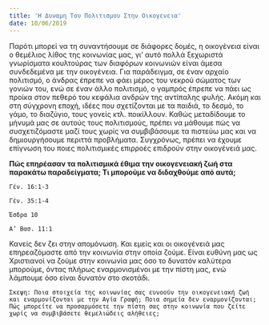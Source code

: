 ```yaml
---
title: 'Η Δυναμη Του Πολιτισμου Στην Οικογενεια'
date: 10/06/2019
---
```


Παρότι μπορεί να τη συναντήσουμε σε διάφορες δομές, η οικογένεια είναι ο θεμέλιος λίθος της κοινωνίας μας, γι’ αυτό πολλά ξεχωριστά γνωρίσματα κουλτούρας των διαφόρων κοινωνιών είναι άμεσα συνδεδεμένα με την οικογένεια. Για παράδειγμα, σε έναν αρχαίο πολιτισμό, ο άνδρας έπρεπε να φάει μέρος του νεκρού σώματος των γονιών του, ενώ σε έναν άλλο πολιτισμό, ο γαμπρός έπρεπε να πάει ως προίκα στον πεθερό του κεφάλια ανδρών της αντίπαλης φυλής. Ακόμη και στη σύγχρονη εποχή, ιδέες που σχετίζονται με τα παιδιά, το δεσμό, το γάμο, το διαζύγιο, τους γονείς κτλ. ποικίλλουν. Καθώς μεταδίδουμε το μήνυμά μας σε αυτούς τους πολιτισμούς, πρέπει να μάθουμε πώς να συσχετιζόμαστε μαζί τους χωρίς να συμβιβάσουμε τα πιστεύω μας και να δημιουργήσουμε περιττά προβλήματα. Συγχρόνως, πρέπει να έχουμε επίγνωση του ποιες πολιτισμικές επιρροές επιδρούν στην οικογένειά μας. 

**Πώς επηρέασαν τα πολιτισμικά έθιμα την οικογενειακή ζωή στα παρακάτω παραδείγματα; Τι μπορούμε να διδαχθούμε από αυτά;**

`Γέν. 16:1-3`

`Γέν. 35:1-4`

`Έσδρα 10`

`Α’ Βασ. 11:1`

Κανείς δεν ζει στην απομόνωση. Και εμείς και οι οικογένειά μας επηρεαζόμαστε από την κοινωνία στην οποία ζούμε. Είναι ευθύνη μας ως Χριστιανοί να ζούμε στην κοινωνία μας όσο το δυνατόν καλύτερα μπορούμε, όντας πλήρως εναρμονισμένοι με την πίστη μας, ενώ λάμπουμε όσο είναι δυνατόν στο σκοτάδι. 

`Σκεψη: Ποια στοιχεία της κοινωνίας σας ευνοούν την οικογενειακή ζωή και εναρμονίζονται με την Αγία Γραφή; Ποια σημεία δεν εναρμονίζονται; Πώς μπορείτε να προσαρμόσετε την πίστη σας στην κοινωνία που ζείτε χωρίς να συμβιβάσετε θεμελιώδεις αλήθειες;`